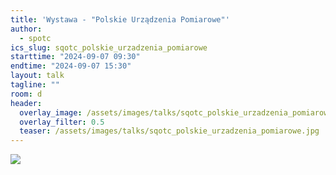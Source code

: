 ```yaml
---
title: 'Wystawa - "Polskie Urządzenia Pomiarowe"'
author: 
  - spotc
ics_slug: sqotc_polskie_urzadzenia_pomiarowe
starttime: "2024-09-07 09:30"
endtime: "2024-09-07 15:30"
layout: talk
tagline: ""
room: d
header:
  overlay_image: /assets/images/talks/sqotc_polskie_urzadzenia_pomiarowe.jpg
  overlay_filter: 0.5
  teaser: /assets/images/talks/sqotc_polskie_urzadzenia_pomiarowe.jpg
---
```


![](/assets/images/talks/sqotc_polskie_urzadzenia_pomiarowe.jpg)